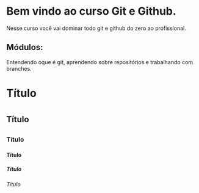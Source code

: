 # Bem vindo ao curso Git e Github.
Nesse curso você vai dominar todo git e github do zero ao profissional.

## Módulos:
Entendendo oque é git, aprendendo sobre repositórios e trabalhando com branches.

# Título  <h1>
## Título <h2>
### Título <h3>
#### Título <h4>
##### Título <h5>
###### Título <h6>